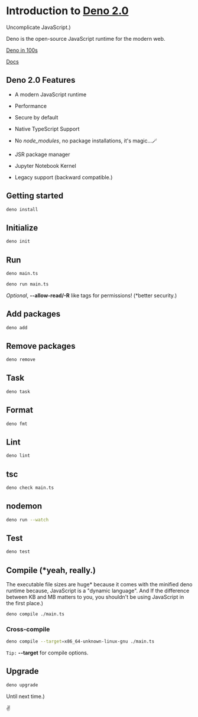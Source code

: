 # Introduction to [Deno 2.0](https://deno.com)

Uncomplicate JavaScript.)

Deno is the open-source JavaScript runtime for the modern web.

<!-- [Deno 2.0 Launch Event](https://www.youtube.com/watch?v=d35SlRgVxT8) -->

[Deno in 100s](https://www.youtube.com/watch?v=pcC4Dr6Wj2Q)

[Docs](https://docs.deno.com/runtime/)

## Deno 2.0 Features

- A modern JavaScript runtime

- Performance

- Secure by default

- Native TypeScript Support

- No *node_modules*, no package installations, it's magic...🪄

- JSR package manager

- Jupyter Notebook Kernel

- Legacy support (backward compatible.)

## Getting started

```bash
deno install 
```

## Initialize

```bash
deno init
```

## Run

```bash
deno main.ts 
```

```bash
deno run main.ts 
```

*Optional*, **--allow-read/-R** like tags for permissions! (*better security.)

## Add packages

```bash
deno add
```

## Remove packages

```bash
deno remove
```

## Task

```bash
deno task
```

## Format

```bash
deno fmt
```

## Lint

```bash
deno lint
```

## tsc

```bash
deno check main.ts
```

## nodemon

```bash
deno run --watch
```

## Test

```bash
deno test
```

## Compile (*yeah, really.)

The executable file sizes are huge* because it comes with the minified deno runtime because, JavaScript is a "dynamic language". And If the difference between KB and MB matters to you, you shouldn't be using JavaScript in the first place.)

```bash
deno compile ./main.ts
```

### Cross-compile

```bash
deno compile --target=x86_64-unknown-linux-gnu ./main.ts
```

`Tip:` **--target** for compile options.

## Upgrade

```bash
deno upgrade
```

Until next time.)

✌️
